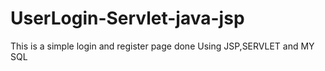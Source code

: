 # UserLogin-Servlet-java-jsp

This is a simple login and register page done Using JSP,SERVLET and MY SQL
